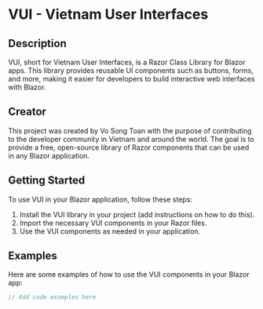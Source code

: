# VUI - Vietnam User Interfaces

## Description

VUI, short for Vietnam User Interfaces, is a Razor Class Library for Blazor apps. This library provides reusable UI components such as buttons, forms, and more, making it easier for developers to build interactive web interfaces with Blazor.

## Creator

This project was created by Vo Song Toan with the purpose of contributing to the developer community in Vietnam and around the world. The goal is to provide a free, open-source library of Razor components that can be used in any Blazor application.

## Getting Started

To use VUI in your Blazor application, follow these steps:

1. Install the VUI library in your project (add instructions on how to do this).
2. Import the necessary VUI components in your Razor files.
3. Use the VUI components as needed in your application.

## Examples

Here are some examples of how to use the VUI components in your Blazor app:

```csharp
// Add code examples here
